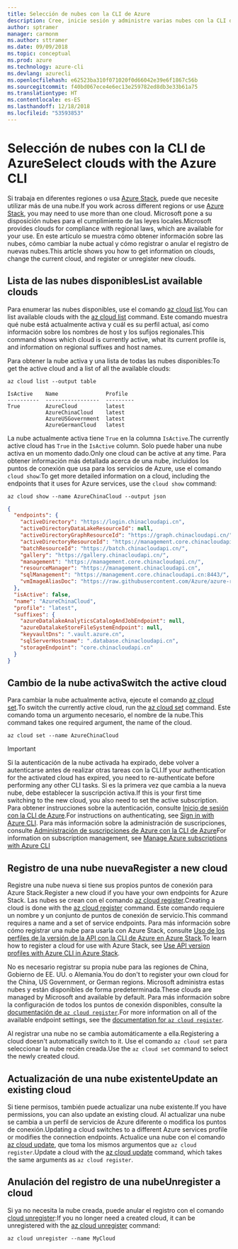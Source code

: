 ```yaml
---
title: Selección de nubes con la CLI de Azure
description: Cree, inicie sesión y administre varias nubes con la CLI de Azure.
author: sptramer
manager: carmonm
ms.author: sttramer
ms.date: 09/09/2018
ms.topic: conceptual
ms.prod: azure
ms.technology: azure-cli
ms.devlang: azurecli
ms.openlocfilehash: e62523ba310f071020f0d66042e39e6f1867c56b
ms.sourcegitcommit: f40bd067ece4e6ec13e259782ed8db3e33b61a75
ms.translationtype: HT
ms.contentlocale: es-ES
ms.lasthandoff: 12/18/2018
ms.locfileid: "53593853"
---
```

# <a name="select-clouds-with-the-azure-cli"></a><span data-ttu-id="79b30-103">Selección de nubes con la CLI de Azure</span><span class="sxs-lookup"><span data-stu-id="79b30-103">Select clouds with the Azure CLI</span></span> 

<span data-ttu-id="79b30-104">Si trabaja en diferentes regiones o usa [Azure Stack](https://docs.microsoft.com/azure/azure-stack/user/), puede que necesite utilizar más de una nube.</span><span class="sxs-lookup"><span data-stu-id="79b30-104">If you work across different regions or use [Azure Stack](https://docs.microsoft.com/azure/azure-stack/user/), you may need to use more than one cloud.</span></span> <span data-ttu-id="79b30-105">Microsoft pone a su disposición nubes para el cumplimiento de las leyes locales.</span><span class="sxs-lookup"><span data-stu-id="79b30-105">Microsoft provides clouds for compliance with regional laws, which are available for your use.</span></span> <span data-ttu-id="79b30-106">En este artículo se muestra cómo obtener información sobre las nubes, cómo cambiar la nube actual y cómo registrar o anular el registro de nuevas nubes.</span><span class="sxs-lookup"><span data-stu-id="79b30-106">This article shows you how to get information on clouds, change the current cloud, and register or unregister new clouds.</span></span>

## <a name="list-available-clouds"></a><span data-ttu-id="79b30-107">Lista de las nubes disponibles</span><span class="sxs-lookup"><span data-stu-id="79b30-107">List available clouds</span></span>

<span data-ttu-id="79b30-108">Para enumerar las nubes disponibles, use el comando [az cloud list](/cli/azure/cloud#az-cloud-list).</span><span class="sxs-lookup"><span data-stu-id="79b30-108">You can list available clouds with the [az cloud list](/cli/azure/cloud#az-cloud-list) command.</span></span> <span data-ttu-id="79b30-109">Este comando muestra qué nube está actualmente activa y cuál es su perfil actual, así como información sobre los nombres de host y los sufijos regionales.</span><span class="sxs-lookup"><span data-stu-id="79b30-109">This command shows which cloud is currently active, what its current profile is, and information on regional suffixes and host names.</span></span>

<span data-ttu-id="79b30-110">Para obtener la nube activa y una lista de todas las nubes disponibles:</span><span class="sxs-lookup"><span data-stu-id="79b30-110">To get the active cloud and a list of all the available clouds:</span></span>

```azurecli-interactive
az cloud list --output table
```

```output
IsActive    Name               Profile
----------  -----------------  ---------
True        AzureCloud         latest
            AzureChinaCloud    latest
            AzureUSGovernment  latest
            AzureGermanCloud   latest
```

<span data-ttu-id="79b30-111">La nube actualmente activa tiene `True` en la columna `IsActive`.</span><span class="sxs-lookup"><span data-stu-id="79b30-111">The currently active cloud has `True` in the `IsActive` column.</span></span> <span data-ttu-id="79b30-112">Solo puede haber una nube activa en un momento dado.</span><span class="sxs-lookup"><span data-stu-id="79b30-112">Only one cloud can be active at any time.</span></span> <span data-ttu-id="79b30-113">Para obtener información más detallada acerca de una nube, incluidos los puntos de conexión que usa para los servicios de Azure, use el comando `cloud show`:</span><span class="sxs-lookup"><span data-stu-id="79b30-113">To get more detailed information on a cloud, including the endpoints that it uses for Azure services, use the `cloud show` command:</span></span>

```azurecli-interactive
az cloud show --name AzureChinaCloud --output json
```

```json
{
  "endpoints": {
    "activeDirectory": "https://login.chinacloudapi.cn",
    "activeDirectoryDataLakeResourceId": null,
    "activeDirectoryGraphResourceId": "https://graph.chinacloudapi.cn/",
    "activeDirectoryResourceId": "https://management.core.chinacloudapi.cn/",
    "batchResourceId": "https://batch.chinacloudapi.cn/",
    "gallery": "https://gallery.chinacloudapi.cn/",
    "management": "https://management.core.chinacloudapi.cn/",
    "resourceManager": "https://management.chinacloudapi.cn",
    "sqlManagement": "https://management.core.chinacloudapi.cn:8443/",
    "vmImageAliasDoc": "https://raw.githubusercontent.com/Azure/azure-rest-api-specs/master/arm-compute/quickstart-templates/aliases.json"
  },
  "isActive": false,
  "name": "AzureChinaCloud",
  "profile": "latest",
  "suffixes": {
    "azureDatalakeAnalyticsCatalogAndJobEndpoint": null,
    "azureDatalakeStoreFileSystemEndpoint": null,
    "keyvaultDns": ".vault.azure.cn",
    "sqlServerHostname": ".database.chinacloudapi.cn",
    "storageEndpoint": "core.chinacloudapi.cn"
  }
}
```

## <a name="switch-the-active-cloud"></a><span data-ttu-id="79b30-114">Cambio de la nube activa</span><span class="sxs-lookup"><span data-stu-id="79b30-114">Switch the active cloud</span></span>

<span data-ttu-id="79b30-115">Para cambiar la nube actualmente activa, ejecute el comando [az cloud set](/cli/azure/cloud#az-cloud-set).</span><span class="sxs-lookup"><span data-stu-id="79b30-115">To switch the currently active cloud, run the [az cloud set](/cli/azure/cloud#az-cloud-set) command.</span></span> <span data-ttu-id="79b30-116">Este comando toma un argumento necesario, el nombre de la nube.</span><span class="sxs-lookup"><span data-stu-id="79b30-116">This command takes one required argument, the name of the cloud.</span></span>

```azurecli-interactive
az cloud set --name AzureChinaCloud
```

> [!IMPORTANT]
> <span data-ttu-id="79b30-117">Si la autenticación de la nube activada ha expirado, debe volver a autenticarse antes de realizar otras tareas con la CLI.</span><span class="sxs-lookup"><span data-stu-id="79b30-117">If your authentication for the activated cloud has expired, you need to re-authenticate before performing any other CLI tasks.</span></span> <span data-ttu-id="79b30-118">Si es la primera vez que cambia a la nueva nube, debe establecer la suscripción activa.</span><span class="sxs-lookup"><span data-stu-id="79b30-118">If this is your first time switching to the new cloud, you also need to set the active subscription.</span></span>
> <span data-ttu-id="79b30-119">Para obtener instrucciones sobre la autenticación, consulte [Inicio de sesión con la CLI de Azure](authenticate-azure-cli.md).</span><span class="sxs-lookup"><span data-stu-id="79b30-119">For instructions on authenticating, see [Sign in with Azure CLI](authenticate-azure-cli.md).</span></span> <span data-ttu-id="79b30-120">Para más información sobre la administración de suscripciones, consulte [Administración de suscripciones de Azure con la CLI de Azure](manage-azure-subscriptions-azure-cli.md)</span><span class="sxs-lookup"><span data-stu-id="79b30-120">For information on subscription management, see [Manage Azure subscriptions with Azure CLI](manage-azure-subscriptions-azure-cli.md)</span></span>

## <a name="register-a-new-cloud"></a><span data-ttu-id="79b30-121">Registro de una nube nueva</span><span class="sxs-lookup"><span data-stu-id="79b30-121">Register a new cloud</span></span>

<span data-ttu-id="79b30-122">Registre una nube nueva si tiene sus propios puntos de conexión para Azure Stack.</span><span class="sxs-lookup"><span data-stu-id="79b30-122">Register a new cloud if you have your own endpoints for Azure Stack.</span></span> <span data-ttu-id="79b30-123">Las nubes se crean con el comando [az cloud register](/cli/azure/cloud#az-cloud-register).</span><span class="sxs-lookup"><span data-stu-id="79b30-123">Creating a cloud is done with the [az cloud register](/cli/azure/cloud#az-cloud-register) command.</span></span> <span data-ttu-id="79b30-124">Este comando requiere un nombre y un conjunto de puntos de conexión de servicio.</span><span class="sxs-lookup"><span data-stu-id="79b30-124">This command requires a name and a set of service endpoints.</span></span> <span data-ttu-id="79b30-125">Para más información sobre cómo registrar una nube para usarla con Azure Stack, consulte [Uso de los perfiles de la versión de la API con la CLI de Azure en Azure Stack](/azure/azure-stack/user/azure-stack-version-profiles-azurecli2#connect-to-azure-stack).</span><span class="sxs-lookup"><span data-stu-id="79b30-125">To learn how to register a cloud for use with Azure Stack, see [Use API version profiles with Azure CLI in Azure Stack](/azure/azure-stack/user/azure-stack-version-profiles-azurecli2#connect-to-azure-stack).</span></span>

<span data-ttu-id="79b30-126">No es necesario registrar su propia nube para las regiones de China, Gobierno de EE. UU. o Alemania.</span><span class="sxs-lookup"><span data-stu-id="79b30-126">You do don't to register your own cloud for the China, US Government, or German regions.</span></span> <span data-ttu-id="79b30-127">Microsoft administra estas nubes y están disponibles de forma predeterminada.</span><span class="sxs-lookup"><span data-stu-id="79b30-127">These clouds are managed by Microsoft and available by default.</span></span>  <span data-ttu-id="79b30-128">Para más información sobre la configuración de todos los puntos de conexión disponibles, consulte la [documentación de `az cloud register`](/cli/azure/cloud#az-cloud-register).</span><span class="sxs-lookup"><span data-stu-id="79b30-128">For more information on all of the available endpoint settings, see the [documentation for `az cloud register`](/cli/azure/cloud#az-cloud-register).</span></span>

<span data-ttu-id="79b30-129">Al registrar una nube no se cambia automáticamente a ella.</span><span class="sxs-lookup"><span data-stu-id="79b30-129">Registering a cloud doesn't automatically switch to it.</span></span> <span data-ttu-id="79b30-130">Use el comando `az cloud set` para seleccionar la nube recién creada.</span><span class="sxs-lookup"><span data-stu-id="79b30-130">Use the `az cloud set` command to select the newly created cloud.</span></span>

## <a name="update-an-existing-cloud"></a><span data-ttu-id="79b30-131">Actualización de una nube existente</span><span class="sxs-lookup"><span data-stu-id="79b30-131">Update an existing cloud</span></span>

<span data-ttu-id="79b30-132">Si tiene permisos, también puede actualizar una nube existente.</span><span class="sxs-lookup"><span data-stu-id="79b30-132">If you have permissions, you can also update an existing cloud.</span></span> <span data-ttu-id="79b30-133">Al actualizar una nube se cambia a un perfil de servicios de Azure diferente o modifica los puntos de conexión.</span><span class="sxs-lookup"><span data-stu-id="79b30-133">Updating a cloud switches to a different Azure services profile or modifies the connection endpoints.</span></span>
<span data-ttu-id="79b30-134">Actualice una nube con el comando [az cloud update](/cli/azure/cloud#az-cloud-update), que toma los mismos argumentos que `az cloud register`.</span><span class="sxs-lookup"><span data-stu-id="79b30-134">Update a cloud with the [az cloud update](/cli/azure/cloud#az-cloud-update) command, which takes the same arguments as `az cloud register`.</span></span>

## <a name="unregister-a-cloud"></a><span data-ttu-id="79b30-135">Anulación del registro de una nube</span><span class="sxs-lookup"><span data-stu-id="79b30-135">Unregister a cloud</span></span>

<span data-ttu-id="79b30-136">Si ya no necesita la nube creada, puede anular el registro con el comando [cloud unregister](/cli/azure/cloud#az-cloud-unregister):</span><span class="sxs-lookup"><span data-stu-id="79b30-136">If you no longer need a created cloud, it can be unregistered with the [az cloud unregister](/cli/azure/cloud#az-cloud-unregister) command:</span></span>

```azurecli-interactive
az cloud unregister --name MyCloud
```
